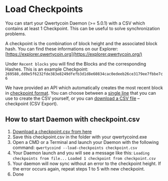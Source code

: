 # Load Checkpoints

You can start your Qwertycoin Daemon \(&gt;= 5.0.1\) with a CSV which contains at least 1 Checkpoint. This can be useful to solve synchronization problems.

A checkpoint is the combination of block height and the associated block hash. You can find these informations on our Explorer: [https://explorer.qwertycoin.org](https://explorer.qwertycoin.org/)

Under `Recent blocks` you will find the Blocks and the corresponding Hashes. This is an example Checkpoint:  
 `269588,dd0e5f6232fde383e8249dfefb3d1d8e60834cac0edeeb26ce3179ee7fbbe7c6`

We have provided an API which automatically creates the most recent block in [checkpoint format](https://explorer.qwertycoin.org/q/checkpoint_raw). You can choose between a [single line](https://explorer.qwertycoin.org/q/checkpoint_raw/) that you can use to create the CSV yourself, or you can [download a CSV file](https://explorer.qwertycoin.org/q/checkpoint_csv) – checkpoint \(CSV Export\).

## How to start Daemon with checkpoint.csv

1. [Download a checkpoint.csv from here](https://api.qwertycoin.org/checkpoint_csv)
2. Save this checkpoint.csv in the folder with your qwertycoind.exe
3. Open a CMD or a Terminal and launch your Daemon with the following command:  `qwertycoind --load-checkpoints checkpoint.csv`
4. Your Daemon launch and you will see a message like this:  `Loading checkpoints from file...`  `Loaded 1 checkpoint from checkpoint.csv`
5. Your daemon will now sync without an error to the checkpoint height. If the error occurs again, repeat steps 1 to 5 with new checkpoint.
6. Done



